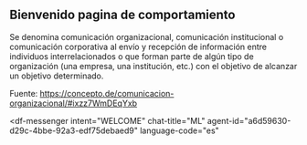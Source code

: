 ## Bienvenido pagina de comportamiento

Se denomina comunicación organizacional, comunicación institucional o comunicación corporativa al envío y recepción de información entre individuos interrelacionados o que forman parte de algún tipo de organización (una empresa, una institución, etc.) con el objetivo de alcanzar un objetivo determinado.



Fuente: https://concepto.de/comunicacion-organizacional/#ixzz7WmDEqYxb


<script src="https://www.gstatic.com/dialogflow-console/fast/messenger/bootstrap.js?v=1"></script>
<df-messenger
  intent="WELCOME"
  chat-title="ML"
  agent-id="a6d59630-d29c-4bbe-92a3-edf75debaed9"
  language-code="es"
></df-messenger>
